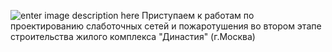<!--t ЖК Династия (г.Москва) - начало работ t-->
<!--d ЖК Династия (г.Москва) - начало работ. Слаботочные сети и пожаротушение d-->
<!--tag пожаротушение,сети tag-->

![enter image description here][1]
Приступаем к работам по проектированию слаботочных сетей и пожаротушения во втором этапе строительства жилого комплекса "Династия" (г.Москва)


  [1]: https://scs-spb.ru/content/images/20190331032349-zk-dinastiya-moscow800-1.jpg